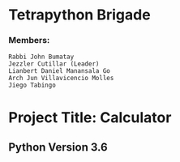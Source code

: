 # **Tetrapython Brigade**
### **Members:** 
```
Rabbi John Bumatay 
Jezzler Cutillar (Leader)
Lianbert Daniel Manansala Go 
Arch Jun Villavicencio Molles
Jiego Tabingo
```

##
# **Project Title: Calculator**
## 

## **Python Version 3.6** 
